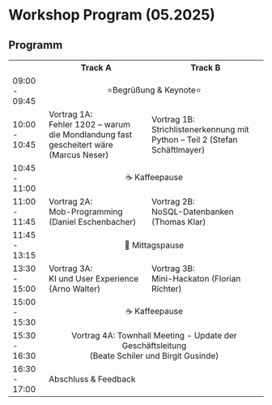 # Workshop Program (05.2025)

## Programm

<table>
  <tr>
    <th></th>
    <th>Track A</th>
    <th>Track B</th>
  </tr>
  <tr>
    <td>09:00 - 09:45</td>
    <td colspan="2" align="center">⭐Begrüßung & Keynote⭐</td>
  </tr>
  <tr>
    <td>10:00 - 10:45</td>
    <td>Vortrag 1A: <br/>Fehler 1202 – warum die Mondlandung fast gescheitert wäre (Marcus Neser)</td>
    <td>Vortrag 1B: <br/>Strichlistenerkennung mit Python – Teil 2 (Stefan Schäftlmayer)</td>
  </tr>
  <tr>
    <td>10:45 - 11:00</td>
    <td colspan="2" align="center">☕ Kaffeepause</td>
  </tr>
  <tr>
    <td>11:00 - 11:45</td>
    <td>Vortrag 2A: <br/>Mob-Programming (Daniel Eschenbacher)</td>
    <td>Vortrag 2B: <br/>NoSQL-Datenbanken (Thomas Klar)</td>
  </tr>
  <tr>
    <td>11:45 - 13:15</td>
    <td colspan="2" align="center">🥗 Mittagspause</td>
  </tr>
  <tr>
    <td>13:30 - 15:00</td>
    <td>Vortrag 3A: <br/>KI und User Experience (Arno Walter)</td>
    <td>Vortrag 3B: <br/>Mini-Hackaton (Florian Richter)</td>
  </tr>
  <tr>
    <td>15:00 - 15:30</td>
    <td colspan="2" align="center">☕ Kaffeepause</td>
  </tr>
  <tr>
    <td>15:30 - 16:30</td>
    <td align="center" colspan="2">Vortrag 4A: Townhall Meeting - Update der Geschäftsleitung <br/>(Beate Schiler und Birgit Gusinde)<br/></td>
  </tr>
  <tr>
    <td>16:30 - 17:00</td>
    <td colspan="2">Abschluss & Feedback</td>
  </tr>
</table>
